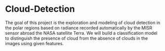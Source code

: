 # Cloud-Detection

The goal of this project is the exploration and modeling of cloud detection in the polar regions based on radiance recorded automatically by the MISR sensor abroad the NASA satellite Terra. We will build a classification model to distinguish the presence of cloud from the absence of clouds in the images using given features. 

